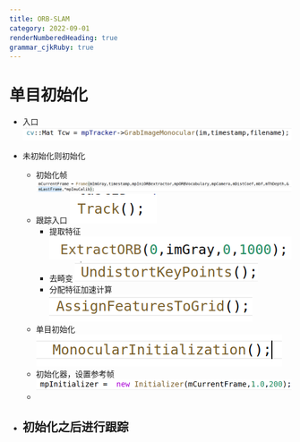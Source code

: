 ```yaml
---
title: ORB-SLAM
category: 2022-09-01
renderNumberedHeading: true
grammar_cjkRuby: true
---
```



# 单目初始化
- 入口
![![enter description here](./images/1662027631371.png)](./images/1662027724145.png)
- 未初始化则初始化
	- 初始化帧
	![](./images/1662027621081.png)
	- 跟踪入口
	![enter description here](./images/1662027759223.png)
		- 提取特征
			![enter description here](./images/1662035482796.png)
		- 去畸变
			![enter description here](./images/1662035516072.png)
		- 分配特征加速计算
		  ![enter description here](./images/1662036380614.png)
	- 单目初始化
	  ![enter description here](./images/1662027824693.png)
	- 初始化器，设置参考帧
	 ![enter description here](./images/1662035242010.png)
	- 
	  
	  
- 初始化之后进行跟踪
	- 

